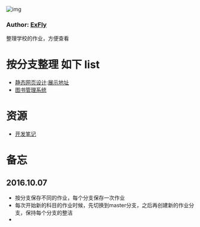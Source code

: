 ![img](https://avatars1.githubusercontent.com/u/22613193?v=3&s=466)
### Author: [ExFly](https://github.com/ExFly)

整理学校的作业，方便查看

# 按分支整理 如下 list

* [静态网页设计](https://github.com/ExFly/SchooWork/tree/web-design-static):[展示地址](https://exfly.github.io/ProjectExhibition/ExsxuHomepage/v2/index.html)
* [图书管理系统](/)

# 资源
* [开发笔记](https://github.com/ExFly/NoteBookForDevelop)

# 备忘

## 2016.10.07
* 按分支保存不同的作业，每个分支保存一次作业
* 每次开始新的科目的作业时候，先切换到master分支，之后再创建新的作业分支，保持每个分支的整洁
*
